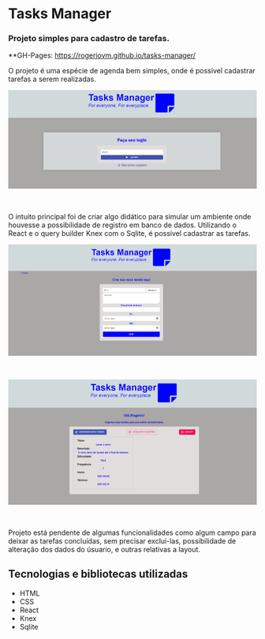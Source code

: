 # Tasks Manager


### Projeto simples para cadastro de tarefas.

**GH-Pages: https://rogeriovm.github.io/tasks-manager/

O projeto é uma espécie de agenda bem simples, onde é possível cadastrar tarefas a serem realizadas.



![](/frontend/src/assets/picture.png)

&nbsp;
&nbsp;



O intuito principal foi de criar algo didático para simular um ambiente onde houvesse a possibilidade de 
registro em banco de dados. Utilizando o React e o query builder Knex com o Sqlite, é possível cadastrar 
as tarefas.

![](/frontend/src/assets/picture2.png)

&nbsp;
&nbsp;

![](/frontend/src/assets/picture3.png)

&nbsp;
&nbsp;


Projeto está pendente de algumas funcionalidades como algum campo para deixar as tarefas concluídas, sem precisar 
excluí-las, possibilidade de alteração dos dados do úsuario, e outras relativas a layout.



## Tecnologias e bibliotecas utilizadas

- HTML
- CSS
- React
- Knex
- Sqlite
